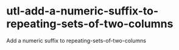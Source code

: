 # utl-add-a-numeric-suffix-to-repeating-sets-of-two-columns
Add a numeric suffix to repeating-sets-of-two-columns
